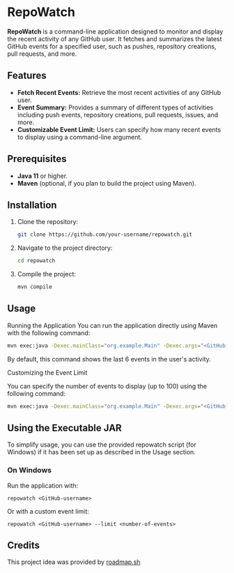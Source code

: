 # RepoWatch

**RepoWatch** is a command-line application designed to monitor and display the recent activity of any GitHub user. It fetches and summarizes the latest GitHub events for a specified user, such as pushes, repository creations, pull requests, and more.

## Features

- **Fetch Recent Events:** Retrieve the most recent activities of any GitHub user.
- **Event Summary:** Provides a summary of different types of activities including push events, repository creations, pull requests, issues, and more.
- **Customizable Event Limit:** Users can specify how many recent events to display using a command-line argument.

## Prerequisites

- **Java 11** or higher.
- **Maven** (optional, if you plan to build the project using Maven).

## Installation
1. Clone the repository:
   ```bash
   git clone https://github.com/your-username/repowatch.git
2. Navigate to the project directory:
   ```bash
   cd repowatch
3. Compile the project:
   ```bash
   mvn compile
## Usage
Running the Application
You can run the application directly using Maven with the following command:
```bash
mvn exec:java -Dexec.mainClass="org.example.Main" -Dexec.args="<GitHub-username>"
```
By default, this command shows the last 6 events in the user's activity.

Customizing the Event Limit

You can specify the number of events to display (up to 100) using the following command:
```bash
mvn exec:java -Dexec.mainClass="org.example.Main" -Dexec.args="<GitHub-username> --limit <number-of-events>"
```
## Using the Executable JAR
To simplify usage, you can use the provided repowatch script (for Windows) if it has been set up as described in the Usage section.

### On Windows
Run the application with:

```batch
repowatch <GitHub-username>
```
Or with a custom event limit:

```batch
repowatch <GitHub-username> --limit <number-of-events>
```
## Credits
This project idea was provided by [roadmap.sh](https://roadmap.sh/projects/github-user-activity)
